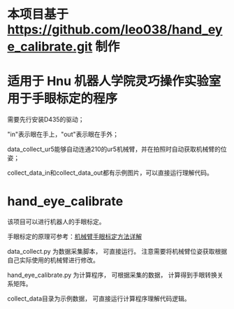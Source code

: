 # 本项目基于 https://github.com/leo038/hand_eye_calibrate.git 制作

# 适用于 Hnu 机器人学院灵巧操作实验室用于手眼标定的程序

需要先行安装D435的驱动；

"in"表示眼在手上，"out"表示眼在手外；

data_collect_ur5能够自动连通210的ur5机械臂，并在拍照时自动获取机械臂的位姿；

collect_data_in和collect_data_out都有示例图片，可以直接运行理解代码。

# hand_eye_calibrate

该项目可以进行机器人的手眼标定。 


手眼标定的原理可参考：[机械臂手眼标定方法详解](https://blog.csdn.net/leo0308/article/details/141498200)


data_collect.py 为数据采集脚本， 可直接运行。 注意需要将机械臂位姿获取根据自己实际使用的机械臂进行修改。 


hand_eye_calibrate.py 为计算程序， 可根据采集的数据， 计算得到手眼转换关系矩阵。 


collect_data目录为示例数据， 可直接运行计算程序理解代码逻辑。 

